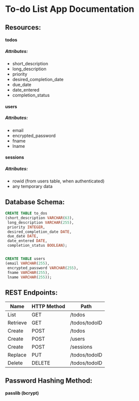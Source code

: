 # To-do List App Documentation

## Resources:

#### todos
##### Attributes:
* short_description
* long_description
* priority
* desired_completion_date
* due_date
* date_entered
* completion_status


#### users
##### Attributes:
* email
* encrypted_password
* fname
* lname


#### sessions
##### Attributes:
* rowid (from users table, when authenticated)
* any temporary data


## Database Schema:
```SQL
CREATE TABLE to_dos
(short_description VARCHAR(63),
 long_description VARCHAR(255),
 priority INTEGER,
 desired_completion_date DATE,
 due_date DATE,
 date_entered DATE,
 completion_status BOOLEAN);


CREATE TABLE users
(email VARCHAR(255),
 encrypted_password VARCHAR(255),
 fname VARCHAR(255),
 lname VARCHAR(255));
```

## REST Endpoints:
Name | HTTP Method | Path
------------ | ------------- | -------------
List | GET | /todos
Retrieve | GET | /todos/todoID
Create | POST | /todos
Create | POST | /users
Create | POST | /sessions
Replace | PUT | /todos/todoID
Delete | DELETE | /todos/todoID


## Password Hashing Method:
#### passlib (bcrypt)
